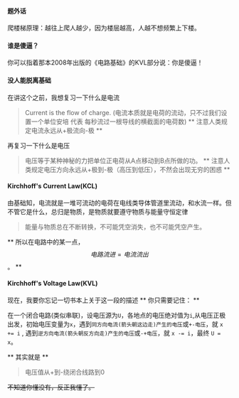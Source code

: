 #### 题外话
爬楼梯原理：越往上爬人越少，因为楼层越高，人越不想频繁上下楼。

#### 谁是傻逼？
你可以指着那本2008年出版的《电路基础》的KVL部分说：你是傻逼！

#### 没人能脱离基础
在讲这个之前，我想复习一下什么是电流
> Current is the flow of charge. (电流本质就是电荷的流动，只不过我们设置一个单位安培 代表 每秒流过一根导线的横截面的电荷数)
** 注意人类规定电流永远从+极流向-极 **

再复习一下什么是电压
> 电压等于某种神秘的力把单位正电荷从A点移动到B点所做的功。
** 注意人类规定电压方向永远从+极到-极（高压到低压），不然会出现无穷的困惑 **



#### Kirchhoff's Current Law(KCL)
由基础知，电流就是一堆可流动的电荷在电线类导体管道里流动，和水流一样。但不管它是什么，总归是物质，是物质就要遵守物质与能量守恒定律
> 能量与物质总在不断转换，不可能凭空消失，也不可能凭空产生。

** 所以在电路中的某一点，$$电路流进=电流流出$$。 **

#### Kirchhoff's Voltage Law(KVL)
现在，我要你忘记一切书本上关于这一段的描述
** 你只需要记住： **

在一个闭合电路(类似串联)，设电压源为`U`，各地点的电压绝对值为`i`,从电压正极出发，初始电压变量为`x`，遇到`同方向电流(箭头朝这边走)产生的电压`或`+-电压`，就 `x += i` , 遇到`逆方向电流(箭头朝反方向走)产生的电压`或`-+电压`，就 `x -= i`，最终 `U = x`。

** 其实就是 **
> 电压值从+到-绕闭合线路到0

~~不知道你懂没有，反正我懂了。~~ 